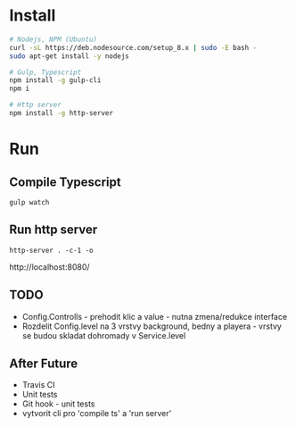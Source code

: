# Install 
```bash
# Nodejs, NPM (Ubuntu)
curl -sL https://deb.nodesource.com/setup_8.x | sudo -E bash -
sudo apt-get install -y nodejs

# Gulp, Typescript
npm install -g gulp-cli
npm i

# Http server
npm install -g http-server
```

# Run

## Compile Typescript

    gulp watch

## Run http server

    http-server . -c-1 -o

http://localhost:8080/


## TODO
- Config.Controlls - prehodit klic a value - nutna zmena/redukce interface
- Rozdelit Config.level na 3 vrstvy background, bedny a playera - vrstvy se budou skladat dohromady v Service.level


## After Future
- Travis CI
- Unit tests 
- Git hook - unit tests
- vytvorit cli pro 'compile ts' a 'run server' 